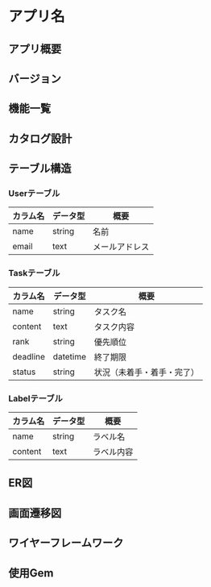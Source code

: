 # アプリ名
## アプリ概要
## バージョン
## 機能一覧
## カタログ設計
## テーブル構造

### Userテーブル

| カラム名|データ型 |  概要|
|-------|-------|-------|
|  name |  string | 名前|
| email |  text   |  メールアドレス |

### Taskテーブル

| カラム名       |           データ型 |                    概要|
|---------------|-------------------|-----------------------|
| name          |            string |            タスク名    |
| content       |              text |          タスク内容    |
| rank          |            string |            優先順位    |
| deadline      |          datetime |            終了期限    |
| status        |            string | 状況（未着手・着手・完了）|

### Labelテーブル

| カラム名          |            データ型 |                 概要|
|-----------------|--------------------|--------------------|
| name             |            string |             ラベル名 |
| content          |              text |           ラベル内容 |


## ER図
## 画面遷移図
## ワイヤーフレームワーク
## 使用Gem
